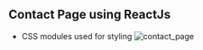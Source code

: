 ## Contact Page using ReactJs
* CSS modules used for styling
  ![contact_page](https://github.com/kiranchandusaragadam/ReactJs_Projects_Basic/assets/110031953/25858f31-46a0-44ba-a4cc-6b28180c55c0)
